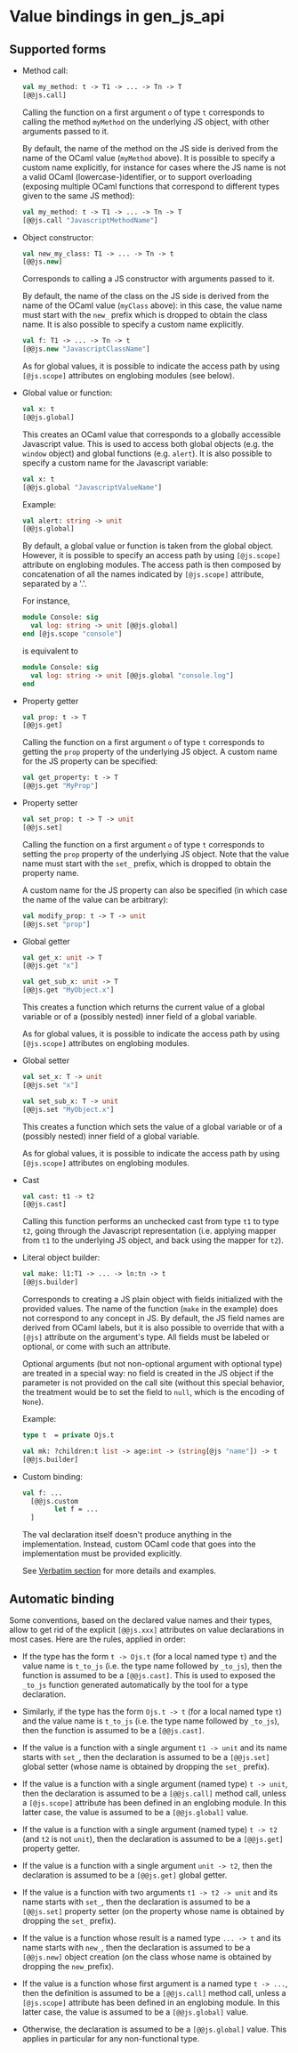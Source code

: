 Value bindings in gen_js_api
============================


Supported forms
---------------

- Method call:

  ```ocaml
  val my_method: t -> T1 -> ... -> Tn -> T
  [@@js.call]
  ```

  Calling the function on a first argument `o` of type `t` corresponds
  to calling the method `myMethod` on the underlying JS object, with
  other arguments passed to it.

  By default, the name of the method on the JS side is derived from
  the name of the OCaml value (`myMethod` above).  It is possible to
  specify a custom name explicitly, for instance for cases where the
  JS name is not a valid OCaml (lowercase-)identifier, or to support
  overloading (exposing multiple OCaml functions that correspond to
  different types given to the same JS method):


  ```ocaml
  val my_method: t -> T1 -> ... -> Tn -> T
  [@@js.call "JavascriptMethodName"]
  ```


- Object constructor:

  ```ocaml
  val new_my_class: T1 -> ... -> Tn -> t
  [@@js.new]
  ```

  Corresponds to calling a JS constructor with arguments
  passed to it.

  By default, the name of the class on the JS side is derived from the
  name of the OCaml value (`myClass` above): in this case, the value
  name must start with the `new_` prefix which is dropped to obtain
  the class name.  It is also possible to specify a custom name
  explicitly.

  ```ocaml
  val f: T1 -> ... -> Tn -> t
  [@@js.new "JavascriptClassName"]
  ```
  As for global values, it is possible to indicate the access path by
  using `[@js.scope]` attributes on englobing modules (see below).

- Global value or function:

  ```ocaml
  val x: t
  [@@js.global]
  ```

  This creates an OCaml value that corresponds to a globally accessible
  Javascript value.  This is used to access both global objects (e.g.
  the `window` object) and global functions (e.g. `alert`).  It is also
  possible to specify a custom name for the Javascript variable:

  ```ocaml
  val x: t
  [@@js.global "JavascriptValueName"]
  ```

  Example:
  ```ocaml
  val alert: string -> unit
  [@@js.global]
  ```

  By default, a global value or function is taken from the global
  object. However, it is possible to specify an access path by using
  `[@js.scope]` attribute on englobing modules. The access path is
  then composed by concatenation of all the names indicated by
  `[@js.scope]` attribute, separated by a '.'.

  For instance,

  ```ocaml
  module Console: sig
    val log: string -> unit [@@js.global]
  end [@js.scope "console"]
  ```

  is equivalent to

  ```ocaml
  module Console: sig
    val log: string -> unit [@@js.global "console.log"]
  end
  ```

- Property getter

  ```ocaml
  val prop: t -> T
  [@@js.get]
  ```

  Calling the function on a first argument `o` of type `t` corresponds
  to getting the `prop` property of the underlying JS object. A custom
  name for the JS property can be specified:

  ```ocaml
  val get_property: t -> T
  [@@js.get "MyProp"]
  ```


- Property setter

  ```ocaml
  val set_prop: t -> T -> unit
  [@@js.set]
  ```

  Calling the function on a first argument `o` of type `t` corresponds
  to setting the `prop` property of the underlying JS object.  Note that
  the value name must start with the `set_` prefix, which is dropped to
  obtain the property name.

  A custom name for the JS property can also be specified (in which
  case the name of the value can be arbitrary):

  ```ocaml
  val modify_prop: t -> T -> unit
  [@@js.set "prop"]
  ```

- Global getter

  ```ocaml
  val get_x: unit -> T
  [@@js.get "x"]

  val get_sub_x: unit -> T
  [@@js.get "MyObject.x"]
  ```

  This creates a function which returns the current value of a
  global variable or of a (possibly nested) inner field of a global variable.

  As for global values, it is possible to indicate the access path by
  using `[@js.scope]` attributes on englobing modules.

- Global setter

  ```ocaml
  val set_x: T -> unit
  [@@js.set "x"]

  val set_sub_x: T -> unit
  [@@js.set "MyObject.x"]
  ```

  This creates a function which sets the value of a
  global variable or of a (possibly nested) inner field of a global variable.

  As for global values, it is possible to indicate the access path by
  using `[@js.scope]` attributes on englobing modules.

- Cast

  ```ocaml
  val cast: t1 -> t2
  [@@js.cast]
  ```

  Calling this function performs an unchecked cast from type `t1` to
  type `t2`, going through the Javascript representation (i.e.
  applying mapper from `t1` to the underlying JS object, and back
  using the mapper for `t2`).


- Literal object builder:

  ```ocaml
  val make: l1:T1 -> ... -> ln:tn -> t
  [@@js.builder]
  ```

  Corresponds to creating a JS plain object with fields initialized
  with the provided values.  The name of the function (`make` in the
  example) does not correspond to any concept in JS.  By default, the
  JS field names are derived from OCaml labels, but it is also
  possible to override that with a `[@js]` attribute on the argument's
  type.  All fields must be labeled or optional, or come with such an
  attribute.

  Optional arguments (but not non-optional argument with optional
  type) are treated in a special way: no field is created in the JS
  object if the parameter is not provided on the call site (without
  this special behavior, the treatment would be to set the field to
  `null`, which is the encoding of `None`).

  Example:

  ```ocaml
  type t  = private Ojs.t

  val mk: ?children:t list -> age:int -> (string[@js "name"]) -> t
  [@@js.builder]
  ```


- Custom binding:

  ```ocaml
  val f: ...
    [@@js.custom
          let f = ...
    ]
  ```

  The val declaration itself doesn't produce anything in the
  implementation.  Instead, custom OCaml code that goes into the
  implementation must be provided explicitly.

  See [Verbatim section](IMPLGEN.md) for more details and examples.


Automatic binding
-----------------

Some conventions, based on the declared value names and their types,
allow to get rid of the explicit `[@@js.xxx]` attributes on value
declarations in most cases.  Here are the rules, applied in order:

- If the type has the form `t -> Ojs.t` (for a local named type `t`) and
  the value name is `t_to_js` (i.e. the type name followed by `_to_js`),
  then the function is assumed to be a `[@@js.cast]`.  This is used
  to exposed the `_to_js` function generated automatically by the tool
  for a type declaration.

- Similarly, if the type has the form `Ojs.t -> t` (for a local named
  type `t`) and the value name is `t_to_js` (i.e. the type name
  followed by `_to_js`), then the function is assumed to be a
  `[@@js.cast]`.

- If the value is a function with a single argument `t1 -> unit` and
  its name starts with `set_`, then the declaration is assumed to be a
  `[@@js.set]` global setter (whose name is obtained by dropping the
  `set_` prefix).

- If the value is a function with a single argument (named type) `t ->
  unit`, then the declaration is assumed to be a `[@@js.call]` method
  call, unless a `[@js.scope]` attribute has been defined in an
  englobing module. In this latter case, the value is assumed to be a
  `[@@js.global]` value.

- If the value is a function with a single argument (named type) `t ->
  t2` (and `t2` is not `unit`), then the declaration is assumed to be
  a `[@@js.get]` property getter.

- If the value is a function with a single argument `unit -> t2`, then
  the declaration is assumed to be a `[@@js.get]` global getter.

- If the value is a function with two arguments `t1 -> t2 -> unit` and
  its name starts with `set_`, then the declaration is assumed to be a
  `[@@js.set]` property setter (on the property whose name is obtained
  by dropping the `set_` prefix).

- If the value is a function whose result is a named type `... -> t`
  and its name starts with `new_`, then the declaration is assumed to
  be a `[@@js.new]` object creation (on the class whose name is
  obtained by dropping the `new_`prefix).

- If the value is a function whose first argument is a named type `t
  -> ...`, then the definition is assumed to be a `[@@js.call]` method
  call, unless a `[@js.scope]` attribute has been defined in an
  englobing module. In this latter case, the value is assumed to be a
  `[@@js.global]` value.

- Otherwise, the declaration is assumed to be a `[@@js.global]` value.
  This applies in particular for any non-functional type.
